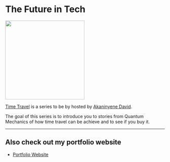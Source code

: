 # The Future in Tech

<img src="https://raybo.org/tfit-feed/images/artwork.jpg" width="250">

[Time Travel](https://go.raybo.org/tfit) is a series to be by hosted by [Akaninyene David](https://www.linkedin.com/in/akaninyene-udoikono50).

The goal of this series is to introduce you to stories from Quantum Mechanics of how time travel can be achieve and to see if you buy it.

---
## Also check out my portfolio website
- [Portfolio Website](https://akaninyene.pythonanywhere.com)
